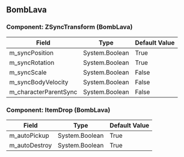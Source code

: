## BombLava

### Component: ZSyncTransform (BombLava)

|Field|Type|Default Value|
|---|---|---|
|m_syncPosition|System.Boolean|True|
|m_syncRotation|System.Boolean|True|
|m_syncScale|System.Boolean|False|
|m_syncBodyVelocity|System.Boolean|False|
|m_characterParentSync|System.Boolean|False|

### Component: ItemDrop (BombLava)

|Field|Type|Default Value|
|---|---|---|
|m_autoPickup|System.Boolean|True|
|m_autoDestroy|System.Boolean|True|

